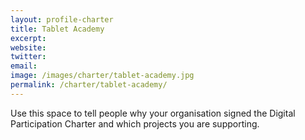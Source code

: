 ```yaml
---
layout: profile-charter
title: Tablet Academy
excerpt: 
website: 
twitter: 
email: 
image: /images/charter/tablet-academy.jpg
permalink: /charter/tablet-academy/
---
```


Use this space to tell people why your organisation signed the Digital Participation Charter and which projects you are supporting.
